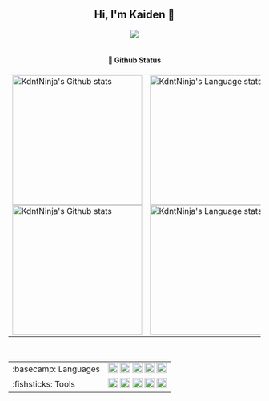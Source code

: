 <!-- Title -->
<h2 align="center">Hi, I'm Kaiden 👋</h2>
<div align="center">
<img src="https://profile-counter.glitch.me/MaxTheCoder/count.svg">
</div>
</br>
<h4 align="center">🌟 Github Status</h4>
<div align="center">
<table>
    <tr>
        <!-- Github状态 -->
        <td>
            <a href="https://github.com/KdntNinja/github-readme-stats#gh-light-mode-only">
            <img height=259 src="https://github-readme-stats-git-masterrstaa-rickstaa.vercel.app/api?username=KdntNinja&show_icons=true&line_height=28&hide_border=true&card_width=347&include_all_commits=true&role=owner,collaborator&show=reviews,discussions_answered&rank_icon=percentile&exclude_repo=github-readme-stats&theme=default#gh-light-mode-only" alt="KdntNinja's Github stats" />
            </a>
            <a href="https://github.com/KdntNinja/github-readme-stats#gh-dark-mode-only">
            <img height=259 src="https://github-readme-stats-git-masterrstaa-rickstaa.vercel.app/api?username=KdntNinja&show_icons=true&line_height=28&hide_border=true&card_width=347&include_all_commits=true&role=owner,collaborator&show=reviews,discussions_answered&rank_icon=percentile&exclude_repo=github-readme-stats&theme=dark&bg_color=000000#gh-dark-mode-only" alt="KdntNinja's Github stats" />
            </a>
        </td>
        <!-- Github仓库内编程语言使用情况统计 -->
        <td>
            <a href="https://github.com/anuraghazra/github-readme-stats#gh-light-mode-only">
            <img height=259 src="https://github-readme-stats-git-masterrstaa-rickstaa.vercel.app/api/top-langs/?username=KdntNinja&layout=compact&langs_count=12&hide_border=true&role=owner,collaborator&theme=default#gh-light-mode-only" alt="KdntNinja's Language stats" />
            </a>
            <a href="https://github.com/anuraghazra/github-readme-stats#gh-dark-mode-only">
            <img height=259 src="https://github-readme-stats-git-masterrstaa-rickstaa.vercel.app/api/top-langs/?username=KdntNinja&layout=compact&langs_count=12&hide_border=true&role=owner,collaborator&theme=dark&bg_color=000000#gh-dark-mode-only" alt="KdntNinja's Language stats" />
            </a>
        </td>
    </tr>
</table>
</div>


</br>

<!-- 常用的编程语言和常用的编程框架和IDE工具 -->
<div align="center">
<table>
<tr>
<td>
:basecamp: Languages
</td>
<td>
<code><img height="20" src="https://cdn.jsdelivr.net/gh/YuZhangWang/Creative_pictures01@main/img/20210910011149.png" alt="Python" /></code>
<code><img height="20" src="https://cdn.jsdelivr.net/gh/devicons/devicon/icons/typescript/typescript-plain.svg" alt="TypeScript" /></code>
<code><img height="20" src="https://cdn.jsdelivr.net/gh/devicons/devicon/icons/html5/html5-plain.svg" alt="HTML" /></code>
<code><img height="20" src="https://cdn.jsdelivr.net/gh/devicons/devicon/icons/css3/css3-plain.svg" alt="CSS" /></code>
<code><img height="20" src="https://cdn.jsdelivr.net/gh/devicons/devicon/icons/rust/rust-original.svg" alt="Rust" /></code>
</td>
</tr>
    
<tr>
<td>
:fishsticks: Tools
</td>
<td>
<code><img height="20" src="https://cdn.jsdelivr.net/gh/devicons/devicon/icons/firefox/firefox-plain.svg" alt="Firefox" /></code>
<code><img height="20" src="https://upload.wikimedia.org/wikipedia/commons/8/84/Matplotlib_icon.svg" alt="Matplotlib" /></code>
<code><img height="20" src="https://cdn.jsdelivr.net/gh/devicons/devicon/icons/numpy/numpy-original.svg" alt="NumPy" /></code>
<code><img height="20" src="https://cdn.jsdelivr.net/gh/devicons/devicon/icons/vscode/vscode-original.svg" alt="Visual Studio Code" /></code>
<code><img height="20" src="https://upload.wikimedia.org/wikipedia/commons/8/84/Spotify_icon.svg" alt="Spotify" /></code>
</td>
</tr>
</table>
</div>

